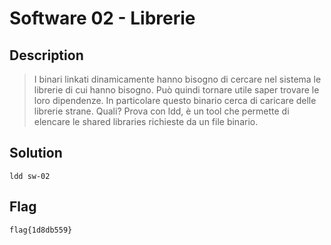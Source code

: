 # Software 02 - Librerie
## Description
> I binari linkati dinamicamente hanno bisogno di cercare nel sistema le librerie di cui hanno bisogno. Può quindi tornare utile saper trovare le loro dipendenze. 
In particolare questo binario cerca di caricare delle librerie strane. Quali? 
Prova con ldd, è un tool che permette di elencare le shared libraries richieste da un file binario.

## Solution
```ldd sw-02```

## Flag
`flag{1d8db559}`
